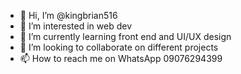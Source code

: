 - 👋 Hi, I’m @kingbrian516
- 👀 I’m interested in web dev
- 🌱 I’m currently learning front end and UI/UX design
- 💞️ I’m looking to collaborate on different projects
- 📫 How to reach me on WhatsApp 09076294399 

<!---
kingbrian516/kingbrian516 is a ✨ special ✨ repository because its `README.md` (this file) appears on your GitHub profile.
You can click the Preview link to take a look at your changes.
--->
